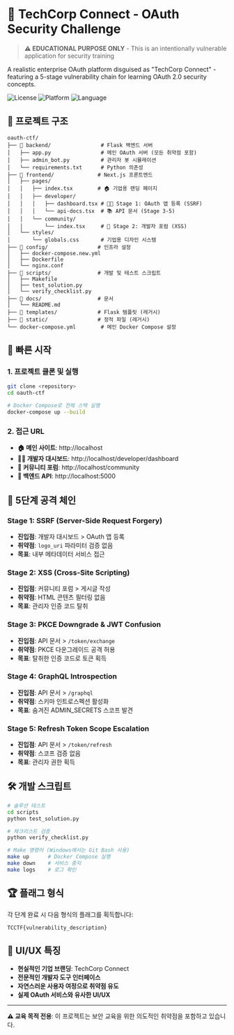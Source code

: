 # 🔐 TechCorp Connect - OAuth Security Challenge

> **⚠️ EDUCATIONAL PURPOSE ONLY** - This is an intentionally vulnerable application for security training

A realistic enterprise OAuth platform disguised as "TechCorp Connect" - featuring a 5-stage vulnerability chain for learning OAuth 2.0 security concepts.

![License](https://img.shields.io/badge/license-MIT-blue.svg)
![Platform](https://img.shields.io/badge/platform-Docker-blue.svg)
![Language](https://img.shields.io/badge/language-Python%20%7C%20TypeScript-blue.svg)

## 📁 프로젝트 구조

```
oauth-ctf/
├── 📂 backend/                # Flask 백엔드 서버
│   ├── app.py                # 메인 OAuth 서버 (모든 취약점 포함)
│   ├── admin_bot.py          # 관리자 봇 시뮬레이션
│   └── requirements.txt      # Python 의존성
├── 📂 frontend/              # Next.js 프론트엔드
│   ├── pages/
│   │   ├── index.tsx        # 🏠 기업용 랜딩 페이지
│   │   ├── developer/
│   │   │   ├── dashboard.tsx # 👨‍💻 Stage 1: OAuth 앱 등록 (SSRF)
│   │   │   └── api-docs.tsx  # 📚 API 문서 (Stage 3-5)
│   │   └── community/
│   │       └── index.tsx     # 💬 Stage 2: 개발자 포럼 (XSS)
│   └── styles/
│       └── globals.css       # 기업용 디자인 시스템
├── 📂 config/                # 인프라 설정
│   ├── docker-compose.new.yml
│   ├── Dockerfile
│   └── nginx.conf
├── 📂 scripts/               # 개발 및 테스트 스크립트
│   ├── Makefile
│   ├── test_solution.py
│   └── verify_checklist.py
├── 📂 docs/                  # 문서
│   └── README.md
├── 📂 templates/             # Flask 템플릿 (레거시)
├── 📂 static/                # 정적 파일 (레거시)
└── docker-compose.yml        # 메인 Docker Compose 설정
```

## 🚀 빠른 시작

### 1. 프로젝트 클론 및 실행
```bash
git clone <repository>
cd oauth-ctf

# Docker Compose로 전체 스택 실행
docker-compose up --build
```

### 2. 접근 URL
- **🏠 메인 사이트**: http://localhost
- **👨‍💻 개발자 대시보드**: http://localhost/developer/dashboard
- **💬 커뮤니티 포럼**: http://localhost/community
- **🔧 백엔드 API**: http://localhost:5000

## 🎯 5단계 공격 체인

### Stage 1: SSRF (Server-Side Request Forgery)
- **진입점**: 개발자 대시보드 > OAuth 앱 등록
- **취약점**: `logo_uri` 파라미터 검증 없음
- **목표**: 내부 메타데이터 서비스 접근

### Stage 2: XSS (Cross-Site Scripting)
- **진입점**: 커뮤니티 포럼 > 게시글 작성
- **취약점**: HTML 콘텐츠 필터링 없음
- **목표**: 관리자 인증 코드 탈취

### Stage 3: PKCE Downgrade & JWT Confusion
- **진입점**: API 문서 > `/token/exchange`
- **취약점**: PKCE 다운그레이드 공격 허용
- **목표**: 탈취한 인증 코드로 토큰 획득

### Stage 4: GraphQL Introspection
- **진입점**: API 문서 > `/graphql`
- **취약점**: 스키마 인트로스펙션 활성화
- **목표**: 숨겨진 ADMIN_SECRETS 스코프 발견

### Stage 5: Refresh Token Scope Escalation
- **진입점**: API 문서 > `/token/refresh`
- **취약점**: 스코프 검증 없음
- **목표**: 관리자 권한 획득

## 🛠️ 개발 스크립트

```bash
# 솔루션 테스트
cd scripts
python test_solution.py

# 체크리스트 검증
python verify_checklist.py

# Make 명령어 (Windows에서는 Git Bash 사용)
make up      # Docker Compose 실행
make down    # 서비스 중지
make logs    # 로그 확인
```

## 🏆 플래그 형식

각 단계 완료 시 다음 형식의 플래그를 획득합니다:
```
TCCTF{vulnerability_description}
```

## 🎨 UI/UX 특징

- **현실적인 기업 브랜딩**: TechCorp Connect
- **전문적인 개발자 도구 인터페이스**
- **자연스러운 사용자 여정으로 취약점 유도**
- **실제 OAuth 서비스와 유사한 UI/UX**

---

**⚠️ 교육 목적 전용**: 이 프로젝트는 보안 교육을 위한 의도적인 취약점을 포함하고 있습니다.